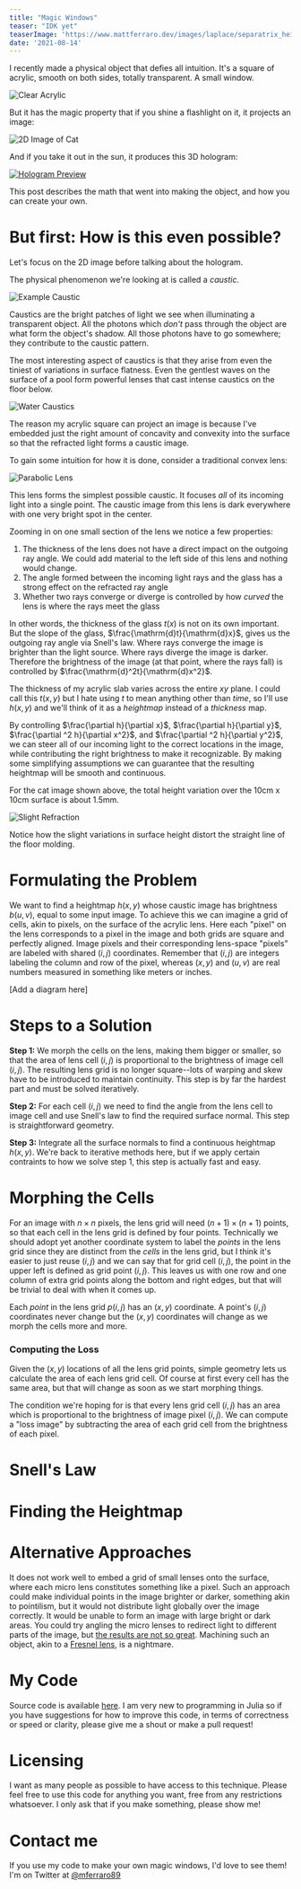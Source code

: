 ```yaml
---
title: "Magic Windows"
teaser: "IDK yet"
teaserImage: 'https://www.mattferraro.dev/images/laplace/separatrix_heightmap.png'
date: '2021-08-14'
---
```


I recently made a physical object that defies all intuition. It's a square of acrylic, smooth on both sides, totally transparent. A small window.

![Clear Acrylic](/images/caustics/clear_acrylic.jpg)

But it has the magic property that if you shine a flashlight on it, it projects an image:

![2D Image of Cat](/images/caustics/2D_image.jpg)

And if you take it out in the sun, it produces this 3D hologram:

[![Hologram Preview](https://i.imgur.com/nVz7ZF0.png)](https://www.youtube.com/watch?v=7tO8SiZAOvY)

This post describes the math that went into making the object, and how you can create your own.

# But first: How is this even possible?

Let's focus on the 2D image before talking about the hologram.

The physical phenomenon we're looking at is called a *caustic*.

![Example Caustic](https://courses.cs.ut.ee/MTAT.03.015/2017_fall/uploads/Main/glass.jpg)

Caustics are the bright patches of light we see when illuminating a transparent object. All the photons which _don't_ pass through the object are what form the object's shadow. All those photons have to go somewhere; they contribute to the caustic pattern.

<!-- Light bouncing around, reflecting and refracting and dispersing, sometimes even back in the direction of the light source, is what gives a diamond it's brilliance. -->

The most interesting aspect of caustics is that they arise from even the tiniest of variations in surface flatness. Even the gentlest waves on the surface of a pool form powerful lenses that cast intense caustics on the floor below.

<!-- ![Water Caustics](https://upload.wikimedia.org/wikipedia/commons/e/ea/Great_Barracuda%2C_corals%2C_sea_urchin_and_Caustic_%28optics%29_in_Kona%2C_Hawaii_2009.jpg) -->
![Water Caustics](https://courses.cs.ut.ee/MTAT.03.015/2017_fall/uploads/Main/pattern.jpg)

The reason my acrylic square can project an image is because I've embedded just the right amount of concavity and convexity into the surface so that the refracted light forms a caustic image.

To gain some intuition for how it is done, consider a traditional convex lens:

![Parabolic Lens](https://static.wixstatic.com/media/484e6e_d974eb7c1c8e4b0ea914f971873ea866.gif)

This lens forms the simplest possible caustic. It focuses *all* of its incoming light into a single point. The caustic image from this lens is dark everywhere with one very bright spot in the center.

Zooming in on one small section of the lens we notice a few properties:
1. The thickness of the lens does not have a direct impact on the outgoing ray angle. We could add material to the left side of this lens and nothing would change.
2. The angle formed between the incoming light rays and the glass has a strong effect on the refracted ray angle
3. Whether two rays converge or diverge is controlled by how *curved* the lens is where the rays meet the glass

In other words, the thickness of the glass $t(x)$ is not on its own important. But the slope of the glass, $\frac{\mathrm{d}t}{\mathrm{d}x}$, gives us the outgoing ray angle via Snell's law. Where rays converge the image is brighter than the light source. Where rays diverge the image is darker. Therefore the brightness of the image (at that point, where the rays fall) is controlled by $\frac{\mathrm{d}^2t}{\mathrm{d}x^2}$.

The thickness of my acrylic slab varies across the entire $xy$ plane. I could call this $t(x,y)$ but I hate using $t$ to mean anything other than *time*, so I'll use $h(x,y)$ and we'll think of it as a *heightmap* instead of a *thickness* map.

By controlling $\frac{\partial h}{\partial x}$, $\frac{\partial h}{\partial y}$, $\frac{\partial ^2 h}{\partial x^2}$, and $\frac{\partial ^2 h}{\partial y^2}$, we can steer all of our incoming light to the correct locations in the image, while contributing the right brightness to make it recognizable. By making some simplifying assumptions we can guarantee that the resulting heightmap will be smooth and continuous.

For the cat image shown above, the total height variation over the 10cm x 10cm surface is about 1.5mm.

![Slight Refraction](/images/caustics/slight_refraction.jpg)

Notice how the slight variations in surface height distort the straight line of the floor molding.

# Formulating the Problem

We want to find a heightmap $h(x,y)$ whose caustic image has brightness $b(u,v)$, equal to some input image. To achieve this we can imagine a grid of cells, akin to pixels, on the surface of the acrylic lens. Here each "pixel" on the lens corresponds to a pixel in the image and both grids are square and perfectly aligned. Image pixels and their corresponding lens-space "pixels" are labeled with shared $(i, j)$ coordinates. Remember that $(i, j)$ are integers labeling the column and row of the pixel, whereas $(x, y)$ and $(u, v)$ are real numbers measured in something like meters or inches.

[Add a diagram here]

# Steps to a Solution

**Step 1:** We morph the cells on the lens, making them bigger or smaller, so that the area of lens cell $(i, j)$ is proportional to the brightness of image cell $(i, j)$. The resulting lens grid is no longer square--lots of warping and skew have to be introduced to maintain continuity. This step is by far the hardest part and must be solved iteratively.

**Step 2:** For each cell $(i, j)$ we need to find the angle from the lens cell to image cell and use Snell's law to find the required surface normal. This step is straightforward geometry.

**Step 3:** Integrate all the surface normals to find a continuous heightmap $h(x,y)$. We're back to iterative methods here, but if we apply certain contraints to how we solve step 1, this step is actually fast and easy.

# Morphing the Cells

For an image with $n \times n$ pixels, the lens grid will need $(n+1) \times (n+1)$ points, so that each cell in the lens grid is defined by four points. Technically we should adopt yet another coordinate system to label the _points_ in the lens grid since they are distinct from the _cells_ in the lens grid, but I think it's easier to just reuse $(i, j)$ and we can say that for grid cell $(i, j)$, the point in the upper left is defined as grid point $(i, j)$. This leaves us with one row and one column of extra grid points along the bottom and right edges, but that will be trivial to deal with when it comes up.

Each _point_ in the lens grid $p(i,j)$ has an $(x, y)$ coordinate. A point's $(i, j)$ coordinates never change but the $(x, y)$ coordinates will change as we morph the cells more and more.

### Computing the Loss

Given the $(x, y)$ locations of all the lens grid points, simple geometry lets us calculate the area of each lens grid cell. Of course at first every cell has the same area, but that will change as soon as we start morphing things.

The condition we're hoping for is that every lens grid cell $(i, j)$ has an area which is proportional to the brightness of image pixel $(i, j)$. We can compute a "loss image" by subtracting the area of each grid cell from the brightness of each pixel.

# Snell's Law

# Finding the Heightmap

# Alternative Approaches

It does not work well to embed a grid of small lenses onto the surface, where each micro lens constitutes something like a pixel. Such an approach could make individual points in the image brighter or darker, something akin to pointilism, but it would not distribute light globally over the image correctly. It would be unable to form an image with large bright or dark areas. You could try angling the micro lenses to redirect light to different parts of the image, but [the results are not so great](https://citeseerx.ist.psu.edu/viewdoc/download?doi=10.1.1.410.8628&rep=rep1&type=pdf). Machining such an object, akin to a [Fresnel lens](https://en.wikipedia.org/wiki/Fresnel_lens), is a nightmare.


# My Code

Source code is available [here](https://github.com/MattFerraro/causticsEngineering). I am very new to programming in Julia so if you have suggestions for how to improve this code, in terms of correctness or speed or clarity, please give me a shout or make a pull request!

# Licensing

I want as many people as possible to have access to this technique. Please feel free to use this code for anything you want, free from any restrictions whatsoever. I only ask that if you make something, please show me!

# Contact me

If you use my code to make your own magic windows, I'd love to see them! I'm on Twitter at [@mferraro89](https://twitter.com/mferraro89)
